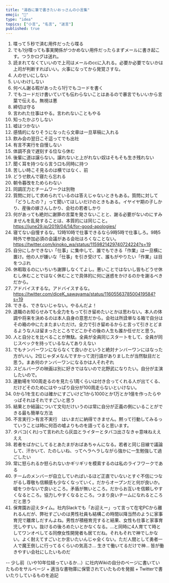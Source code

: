 ```yaml
---
title: "湯呑に筆で書きたいおっさんの小言集"
emoji: "🍵"
type: "idea"
topics: ["小言", "名言", "迷言"]
published: true
---
```


1.  喋って５秒で済む用件だったら喋る
1.  でも1分喋っても事実関係がつかめない用件だったらまずメールに書き起こす。つうかログは送れ。
1.  読まれてなくていいので上司はメールのccに入れる。必要か必要でないかは上司が判断すればいい。火事になってから発覚さすな。
1.  人のせいにしない
1.  いいわけしない
1.  何べん謝る暇があったら1行でもコードを書く
1.  でもコードだけ書いていても伝わらないことはあるので暴言でもいいから言葉で伝える。無視は悪
1.  締切は守る
1.  言われた仕事はやる。言われないこともやる
1.  知ったかぶりしない
1.  嘘はつかない
1.  感情的になりそうになったら文章は一旦草稿に入れる
1.  飲み会の翌日こそ這ってでも出社
1.  有言不実行を自慢しない
1.  体調不良で遅刻する位なら休む
1.  後輩に道は譲らない。譲れないと上がれない奴はそもそも生き残れない
1.  聞く耳を持つなら言う口も同時に持つ
1.  苦しい時こそ見るのは横ではなく、前
1.  どうせ飲んで寝たら忘れる
2.  朝令暮改をためらわない
3.  同調圧力とチームワークは別物
4.  質問に対して求められているのは答えじゃないときもある。質問に対して「どうしたの？」って聞いてほしいだけのときもある。イヤイヤ期の子しかり、産後の嫁さんしかり、会社の若者しかり
5. 何があっても絶対に謝罪の言葉を発さないことと、謝る必要がないのにすみませんを乱発することは、本質的には同じこと。https://june29.jp/2019/04/14/for-good-apologies/
6. 寝てない自慢するな。12時10時で仕事できるなら9時5時で仕事しろ。9時5時外で参加必須の会議がある会社はろくなことない。https://twitter.com/kinoko_wa/status/1159821429740724224?s=19
7. 自分にしかできない「仕事」に集中して、誰でもできる「作業」は一旦横に置け。他の人が嫌いな「仕事」を引き受けて、誰もがやりたい「作業」は目をつぶれ
8. 休暇取るのにいちいち謝罪しなくてよし。悪いことではないし皆もどうせ休むし休むことではなく休むことで具体的に何に迷惑をかけるのかを謝るべきだから。
9.  アドバイスするな。アドバイスするな。https://twitter.com/diceK_sawayama/status/1160556378500419584?s=19
10. できる、できないじゃない。やるんだよ！
7.  退職のお知らせみても全力をもって引き留めたいとかは思わない。本人の体調や将来を決めるのは本人自身の意思だから。会社は所詮単なる箱で自分はその箱の中にたまたまいただけ。全力で引き留めるからと言って引きとどまるような人は留まったところでどこかその後の人生も誰か任せだと思う。
8.  人と自分とを比べることが無駄。全員が全員同じスタートをして、全員が同じスペックを持っているなんてありえない
9.  でもナンバーワンにならなくて良いかというと絶対ナンバーワンにはなった方がいい。2位じゃダメなんですかって流行語がありましたが当然駄目だと思う。まあ何のナンバーワンになるかは人それぞれ
10.  スピルバーグの映画は別に好きではないので北野武になりたい。自分が主演したいので。
11.  運動場を100周走るのを見たら1周くらいは付き合ってくれる人が出てくる、だけどそのためにはやっぱり自分が100周走らないといけない。
12.  0から1を生むのは確かにすごいけど1から1000とか1万とか1億を作ったらやっぱそれはそれですごいと思う
13.  結果とか結論について文句だけいうのは常に自分が正義の側にいることができる最も簡単な方法
14.  不言実行＞有言不実行　はいまだに納得できません。黙って行動してみるっていうことは時に何百の嘘よりものを語ってると思います。
15.  タバコ(くれ)って言われたら灰皿とライターとタバコ出さなきゃ意味ねええええ
16.  若者をばかにしてるとあたまがおばあちゃんになる。若者と同じ目線で議論して、汗かいて、たのしいね、ってヘラヘラしながら強かに一生勉強して過ごしたい
17.  常に怒られるか怒られないかギリギリを模索するのは私のライフワークである
18.  チームのメンバーが自立していればいるほど正直でいないとすぐ不信につながるし尊敬も信頼感も少なくなっていく。だからオープンだと何が良いか。嘘をつかないで良いところ。矛盾が無いところ。だからお互いを信頼しやすくなるところ。協力しやすくなるところ。つまり良いチームになれるところだと思う
1. 保育園お迎えタイム。社内Slackでも「お迎えー」って言って在宅PCから離れるんだが、弊社すごいのは男性社員も結構この時間以降当然のように家事育児で離席しだすんよね。男性が積極育児すると結果、女性も仕事と家事育児しやすい。抜けるの後ろめたいとかなくなる。...と同時に4人育てて時としてワンオペしてる同僚女性開発者も居てだね。それもそれで神でしかない。よく耐えてすごいとか言いたいんじゃ全くない。ただ人間として勇者一人で魔王倒しに行ってるくらいの気高さ… 生きて働いてるだけで神… 皆が働きやすい会社にしたいものだ

-- 少し前（いや10年位経っているか...）に社内Wikiの自分のページに書いていたものをサルベージ + 適当な書物庫に保管されていたものを発掘 + Twitterで書いたりしているものを追記